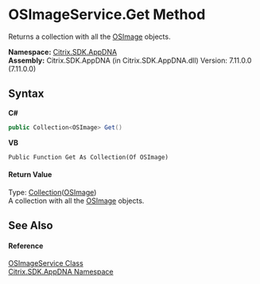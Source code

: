 # OSImageService.Get Method 
 

Returns a collection with all the <a href="3392740e-a7b4-99c9-3be9-08c56344708c">OSImage</a> objects.

**Namespace:**&nbsp;[Citrix.SDK.AppDNA](index.md)<br />**Assembly:**&nbsp;Citrix.SDK.AppDNA (in Citrix.SDK.AppDNA.dll) Version: 7.11.0.0 (7.11.0.0)

## Syntax

**C#**
```csharp
public Collection<OSImage> Get()
```

**VB**
```vbnet
Public Function Get As Collection(Of OSImage)
```


#### Return Value
Type: <a href="http://msdn2.microsoft.com/en-us/library/ms132397" target="_blank">Collection</a>(<a href="3392740e-a7b4-99c9-3be9-08c56344708c">OSImage</a>)<br />A collection with all the <a href="3392740e-a7b4-99c9-3be9-08c56344708c">OSImage</a> objects.

## See Also


#### Reference
<a href="4cf2f389-a67d-ba5a-7f17-b1b28d2a5430">OSImageService Class</a><br /><a href="fe2d265b-410b-8b11-1eb4-a790e0b062bf">Citrix.SDK.AppDNA Namespace</a><br />